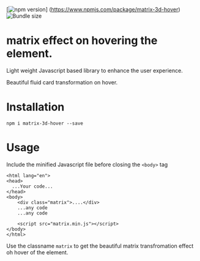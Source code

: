 
[![npm version](https://img.shields.io/npm/v/matrix-3d-hover?color=blue)]
(https://www.npmjs.com/package/matrix-3d-hover) 
![Bundle size](https://img.shields.io/github/repo-size/varoonrao/matrix-card-hover) 

# matrix effect on hovering the element.
Light weight Javascript based library to enhance the user experience.

Beautiful fluid card transformation on hover.

# Installation

`npm i matrix-3d-hover --save`

# Usage

Include the minified Javascript file before closing the  `<body>` tag

```
<html lang="en">
<head>
  ...Your code...
</head>
<body>
    <div class="matrix">....</div>
    ...any code 
    ...any code
    
    <script src="matrix.min.js"></script>
</body>
</html>

```

Use the classname `matrix` to get the beautiful matrix transfromation effect
oh hover of the element.



